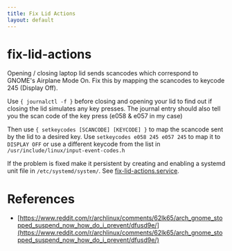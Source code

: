 ```yaml
---
title: Fix Lid Actions
layout: default
---
```


# fix-lid-actions

Opening / closing laptop lid sends scancodes which correspond to GNOME's Airplane Mode On. Fix this by mapping the scancodes to keycode 245 (Display Off).

Use `{ journalctl -f }` before closing and opening your lid to find out if closing the lid simulates any key presses. The journal entry should also tell you the scan code of the key press (e058 & e057 in my case)

Then use `{ setkeycodes [SCANCODE] [KEYCODE] }` to map the scancode sent by the lid to a desired key. Use `setkeycodes e058 245 e057 245` to map it to `DISPLAY OFF` or use a different keycode from the list in `/usr/include/linux/input-event-codes.h`

If the problem is fixed make it persistent by creating and enabling a systemd unit file in `/etc/systemd/system/`. See [fix-lid-actions.service](fix-lid-actions.service).

# References

* [https://www.reddit.com/r/archlinux/comments/62lk65/arch_gnome_stopped_suspend_now_how_do_i_prevent/dfusd9e/](https://www.reddit.com/r/archlinux/comments/62lk65/arch_gnome_stopped_suspend_now_how_do_i_prevent/dfusd9e/)

